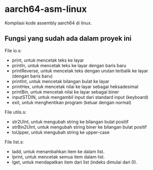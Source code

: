 # aarch64-asm-linux

Kompilasi kode assembly aarch64 di linux.

## Fungsi yang sudah ada dalam proyek ini

File io.s:
- print, untuk mencetak teks ke layar
- println, untuk mencetak teks ke layar dengan baris baru
- printReverse, untuk mencetak teks dengan urutan terbalik ke layar (dengan baris baru)
- printInt, untuk mencetak bilangan bulat ke layar
- printHex, untuk mencetak nilai ke layar sebagai heksadesimal
- printBin, untuk mencetak nilai ke layar sebagai biner
- inputSTDIN, untuk mengambil input dari standard input (keyboard)
- exit, untuk menghentikan program (keluar dengan normal)

File utils.s:
- str2UInt, untuk mengubah string ke bilangan bulat positif
- strBin2UInt, untuk mengubah string biner ke bilangan bulat positif
- toUpper, untuk mengubah string ke upper-case

File list.s:
- ladd, untuk menambahkan item ke dalam list.
- lprint, untuk mencetak semua item dalam list.
- lget, untuk mendapatkan item dari list (indeks dimulai dari 0).
